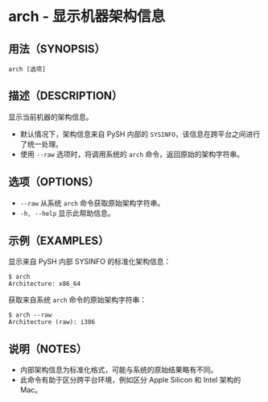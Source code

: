 # arch - 显示机器架构信息

## 用法（SYNOPSIS）

    arch [选项]


## 描述（DESCRIPTION）

显示当前机器的架构信息。

* 默认情况下，架构信息来自 PySH 内部的 `SYSINFO`，该信息在跨平台之间进行了统一处理。
* 使用 `--raw` 选项时，将调用系统的 `arch` 命令，返回原始的架构字符串。


## 选项（OPTIONS）

* `--raw`  从系统 `arch` 命令获取原始架构字符串。
* `-h, --help` 显示此帮助信息。


## 示例（EXAMPLES）

显示来自 PySH 内部 SYSINFO 的标准化架构信息：

```shell
$ arch
Architecture: x86_64
```

获取来自系统 `arch` 命令的原始架构字符串：

```shell
$ arch --raw
Architecture (raw): i386
```


## 说明（NOTES）

* 内部架构信息为标准化格式，可能与系统的原始结果略有不同。
* 此命令有助于区分跨平台环境，例如区分 Apple Silicon 和 Intel 架构的 Mac。
